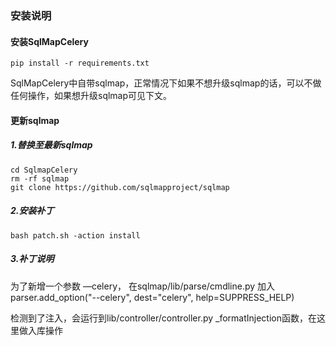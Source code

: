 ### 安装说明

####  安装SqlMapCelery

```
pip install -r requirements.txt
```

SqlMapCelery中自带sqlmap，正常情况下如果不想升级sqlmap的话，可以不做任何操作，如果想升级sqlmap可见下文。

####  更新sqlmap

#####  1.替换至最新sqlmap

```
cd SqlmapCelery
rm -rf sqlmap
git clone https://github.com/sqlmapproject/sqlmap
```

#####  2.安装补丁

```
bash patch.sh -action install
```

#####  3.补丁说明
为了新增一个参数 —celery， 在sqlmap/lib/parse/cmdline.py 加入 parser.add_option("--celery", dest="celery", help=SUPPRESS_HELP)

检测到了注入，会运行到lib/controller/controller.py _formatInjection函数，在这里做入库操作